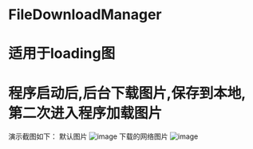 # FileDownloadManager
# 适用于loading图
# 程序启动后,后台下载图片,保存到本地,第二次进入程序加载图片

演示截图如下：
   默认图片
   ![image](http://github.com/wangdongmeng/FileDownloadManager/app/imagedemo/default_image.png)
   下载的网络图片
   ![image](http://github.com/wangdongmeng/FileDownloadManager/app/imagedemo/download_image.png)
